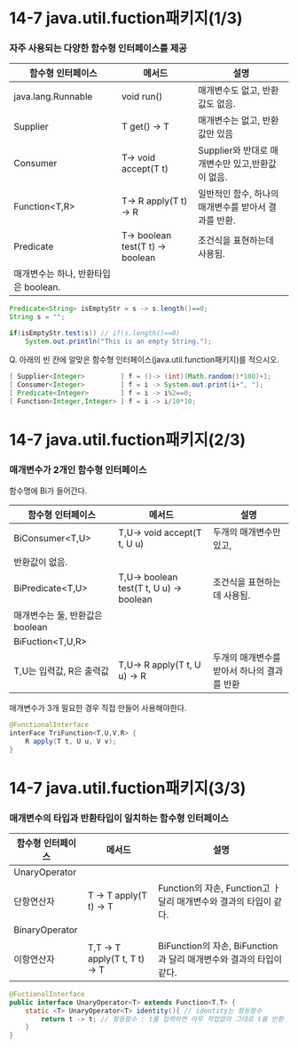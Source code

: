 # 14-7 java.util.fuction패키지(1/3)

### 자주 사용되는 다양한 함수형 인터페이스를 제공

| 함수형 인터페이스 | 메서드 | 설명 |
| --- | --- | --- |
| java.lang.Runnable | void run() | 매개변수도 없고, 반환값도 없음. |
| Supplier<T> | T get() → T | 매개변수는 없고, 반환값만 있음 |
| Consumer<T> | T→ void accept(T t) | Supplier와 반대로 매개변수만 있고,반환값이 없음. |
| Function<T,R> | T→ R apply(T t) → R | 일반적인 함수, 하나의 매개변수를 받아서 결과를 반환. |
| Predicate<T> | T→ boolean test(T t) → boolean | 조건식을 표현하는데 사용됨.
매개변수는 하나, 반환타입은 boolean. |

```java
Predicate<String> isEmptyStr = s -> s.length()==0;
String s = "";

if(isEmptyStr.test(s)) // if(s.length()==0)
	System.out.println("This is an empty String.");
```

Q. 아래의 빈 칸에 알맞은 함수형 인터페이스(java.util.function패키지)를 적으시오.

```java
[ Supplier<Integer>         ] f = ()-> (int)(Math.random()*100)+1;
[ Consumer<Integer>         ] f = i -> System.out.print(i+", ");
[ Predicate<Integer>        ] f = i -> i%2==0;
[ Function<Integer,Integer> ] f = i -> i/10*10;
```

# 14-7 java.util.fuction패키지(2/3)

### 매개변수가 2개인 함수형 인터페이스

함수명에 Bi가 들어간다.

| 함수형 인터페이스 | 메서드 | 설명 |
| --- | --- | --- |
| BiConsumer<T,U> | T,U→ void accept(T t, U u) | 두개의 매개변수만 있고,
반환값이 없음. |
| BiPredicate<T,U> | T,U→ boolean test(T t, U u) → boolean | 조건식을 표현하는데 사용됨.
매개변수는 둘, 반환값은 boolean |
| BiFuction<T,U,R>
T,U는 입력값, R은 출력값 | T,U→ R apply(T t, U u) → R | 두개의 매개변수를 받아서 하나의 결과를 반환 |

매개변수가 3개 필요한 경우 직접 만들어 사용해야한다.

```java
@FunctionalInterface
interFace TriFunction<T,U,V,R> {
	R apply(T t, U u, V v);
}
```

# 14-7 java.util.fuction패키지(3/3)

### 매개변수의 타입과 반환타입이 일치하는 함수형 인터페이스

| 함수형 인터페이스 | 메서드 | 설명 |
| --- | --- | --- |
| UnaryOperator<T>
단항연산자 | T → T apply(T t) → T | Function의 자손, Function고 ㅏ달리 매개변수와 결과의 타입이 같다. |
| BinaryOperator<T>
이항연산자 | T,T → T apply(T t, T t) → T | BiFunction의 자손, BiFunction과 달리 매개변수와 결과의 타입이 같다. |

```java
@FuctionalInterface
public interface UnaryOperator<T> extends Function<T,T> {
	static <T> UnaryOperator<T> identity(){ // identity는 항등함수
		return t -> t; // 항등함수 : t를 입력하면 아무 작업없이 그대로 t를 반환
	}
}
```
